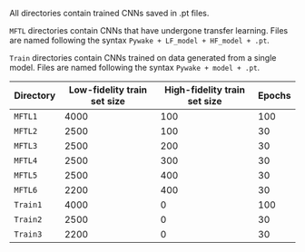 All directories contain trained CNNs saved in .pt files. 

`MFTL` directories contain CNNs that have undergone transfer learning. Files are named following the syntax `Pywake + LF_model + HF_model + .pt`.

`Train` directories contain CNNs trained on data generated from a single model. Files are named following the syntax `Pywake + model + .pt`.

| Directory | Low-fidelity train set size | High-fidelity train set size | Epochs |
| - | - | - | - |
| `MFTL1` | 4000 | 100 | 100 |
| `MFTL2` | 2500 | 100 | 30 |
| `MFTL3` | 2500 | 200 | 30 |
| `MFTL4` | 2500 | 300 | 30 |
| `MFTL5` | 2500 | 400 | 30 |
| `MFTL6` | 2200 | 400 | 30 |
| `Train1` | 4000 | 0 | 100 |
| `Train2` | 2500 | 0 | 30 |
| `Train3` | 2200 | 0 | 30 |